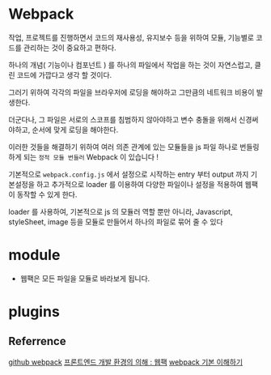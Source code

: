 # Webpack

작업, 프로젝트를 진행하면서 코드의 재사용성, 유지보수 등을 위하여 모듈, 기능별로 코드를 관리하는 것이 중요하고 편하다.

하나의 개념( 기능이나 컴포넌트 ) 를 하나의 파일에서 작업을 하는 것이 자연스럽고, 클린 코드에 가깝다고 생각 할 것이다.

그러기 위하여 각각의 파일을 브라우저에 로딩을 해야하고 그만큼의 네트워크 비용이 발생한다.

더군다나, 그 파일은 서로의 스코프를 침범하지 않아야하고 변수 충돌을 위해서 신경써야하고, 순서에 맞게 로딩을 해야한다.

이러한 것들을 해결하기 위하여 여러 의존 관계에 있는 모듈들을 js 파일 하나로 번들링 하게 되는 `정적 모듈 번들러` Webpack 이 있습니다 !





기본적으로 `webpack.config.js` 에서 설정으로 시작하는 entry 부터 output 까지 기본설정을 하고 추가적으로 loader 를 이용하여 다양한 파일이나 설정을 적용하여 웹팩이 동작할 수 있게 한다.

loader 를 사용하여, 기본적으로 js 의 모듈러 역할 뿐만 아니라, Javascript, styleSheet, image 등을 모듈로 만들어서 하나의 파일로 묶어 줄 수 있다


# module
* 웹팩은 모든 파일을 모듈로 바라보게 됩니다.

# plugins


## Referrence
[github webpack](https://github.com/webpack/webpack#install)
[프론트엔드 개발 환경의 의해 : 웹팩](https://jeonghwan-kim.github.io/series/2019/12/10/frontend-dev-env-webpack-basic.html)
[webpack 기본 이해하기](https://kschoi.github.io/webpack/webpack-basic/)